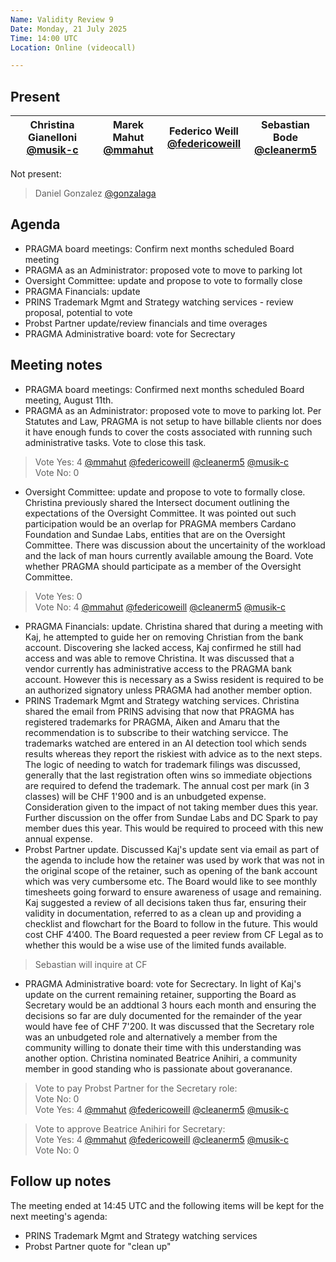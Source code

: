 ```yaml
---
Name: Validity Review 9
Date: Monday, 21 July 2025
Time: 14:00 UTC
Location: Online (videocall)

---
```


## Present

| Christina Gianelloni <br/> [@musik-c][] | Marek Mahut <br/> [@mmahut][] |  Federico Weill <br/> [@federicoweill][] | Sebastian Bode <br/> [@cleanerm5][]   |
| ---                               | ---                                          | ---  | ---

[@musik-c]: https://github.com/musik-c
[@federicoweill]: https://github.com/federicoweill
[@gonzalaga]: https://github.com/gonzalaga
[@cleanerm5]: https://github.com/cleanerm5
[@mmahut]: https://github.com/mmahut

Not present:
> Daniel Gonzalez [@gonzalaga][]

## Agenda

- PRAGMA board meetings: Confirm next months scheduled Board meeting
- PRAGMA as an Administrator: proposed vote to move to parking lot
- Oversight Committee: update and propose to vote to formally close
- PRAGMA Financials: update
- PRINS Trademark Mgmt and Strategy watching services - review proposal, potential to vote
- Probst Partner update/review financials and time overages
- PRAGMA Administrative board: vote for Secrectary

## Meeting notes

- PRAGMA board meetings: Confirmed next months scheduled Board meeting, August 11th.
- PRAGMA as an Administrator: proposed vote to move to parking lot. Per Statutes and Law, PRAGMA is not setup to have billable clients nor does it have enough funds to cover the costs associated with running such administrative tasks. Vote to close this task.
> Vote Yes: 4 [@mmahut][] [@federicoweill][] [@cleanerm5][] [@musik-c][]  
> Vote No: 0
- Oversight Committee: update and propose to vote to formally close. Christina previously shared the Intersect document outlining the expectations of the Oversight Committee. It was pointed out such participation would be an overlap for PRAGMA members Cardano Foundation and Sundae Labs, entities that are on the Oversight Committee. There was discussion about the uncertainity of the workload and the lack of man hours currently available amoung the Board. Vote whether PRAGMA should participate as a member of the Oversight Committee.
> Vote Yes: 0 <br>
> Vote No: 4  [@mmahut][] [@federicoweill][] [@cleanerm5][] [@musik-c][]
- PRAGMA Financials: update. Christina shared that during a meeting with Kaj, he attempted to guide her on removing Christian from the bank account. Discovering she lacked access, Kaj confirmed he still had access and was able to remove Christina. It was discussed that a vendor currently has administrative access to the PRAGMA bank account. However this is necessary as a Swiss resident is required to be an authorized signatory unless PRAGMA had another member option.
- PRINS Trademark Mgmt and Strategy watching services. Christina shared the email from PRINS advising that now that PRAGMA has registered trademarks for PRAGMA, Aiken and Amaru that the recommendation is to subscribe to their watching servicce. The trademarks watched are entered in an AI detection tool which sends results whereas they report the riskiest with advice as to the next steps. The logic of needing to watch for trademark filings was discussed, generally that the last registration often wins so immediate objections are required to defend the trademark. The annual cost per mark (in 3 classes) will be CHF 1'900 and is an unbudgeted expense. Consideration given to the impact of not taking member dues this year. Further discussion on the offer from Sundae Labs and DC Spark to pay member dues this year. This would be required to proceed with this new annual expense.
- Probst Partner update. Discussed Kaj's update sent via email as part of the agenda to include how the retainer was used by work that was not in the original scope of the retainer, such as opening of the bank account which was very cumbersome etc. The Board would like to see monthly timesheets going forward to ensure awareness of usage and remaining. Kaj suggested a review of all decisions taken thus far, ensuring their validity in documentation, referred to as a clean up and providing a checklist and flowchart for the Board to follow in the future. This would cost CHF 4’400. The Board requested a peer review from CF Legal as to whether this would be a wise use of the limited funds available.
> Sebastian will inquire at CF
- PRAGMA Administrative board: vote for Secrectary. In light of Kaj's update on the current remaining retainer, supporting the Board as Secretary would be an addtional 3 hours each month and ensuring the decisions so far are duly documented for the remainder of the year would have fee of CHF 7'200. It was discussed that the Secretary role was an unbudgeted role and alternatively a member from the community willing to donate their time with this understanding was another option. Christina nominated Beatrice Anihiri, a community member in good standing who is passionate about goveranance.
> Vote to pay Probst Partner for the Secretary role:<br>
> Vote No: 0 <br>
> Vote Yes: 4 [@mmahut][] [@federicoweill][] [@cleanerm5][] [@musik-c][]

> Vote to approve Beatrice Anihiri for Secretary:<br>
> Vote Yes: 4 [@mmahut][] [@federicoweill][] [@cleanerm5][] [@musik-c][]  
> Vote No: 0
  
## Follow up notes 

The meeting ended at 14:45 UTC and the following items will be kept for the next meeting's agenda:
- PRINS Trademark Mgmt and Strategy watching services
- Probst Partner quote for "clean up"

